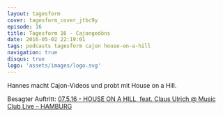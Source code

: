 ```yaml
---
layout: tagesform
cover: tagesform_cover_jtbc9y
episode: 16
title: Tagesform 16 - Cajongedöns
date: 2016-05-02 22:19:01
tags: podcasts tagesform cajon house-on-a-hill
navigation: true
disqus: true
logo: 'assets/images/logo.svg'
---
```


Hannes macht Cajon-Videos und probt mit House on a Hill.

<!-- more -->

Besagter Auftritt: [07.5.16 - HOUSE ON A HILL, feat. Claus Ulrich @ Music Club Live – HAMBURG](http://houseonahill.de/events/house-on-a-hill-music-club-live-hamburg-3/)
